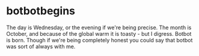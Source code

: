 # botbotbegins
The day is Wednesday, or the evening if we're being precise.
The month is October, and because of the global warm it is toasty - but I digress.
Botbot is born.
Though if we're being completely honest you could say that botbot was sort of always with me.
